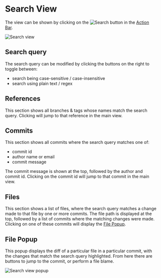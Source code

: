 # Search View
The view can be shown by clicking on the ![Search](/assets/docs/search-button.png) button in the [Action Bar](/docs/user_interface#2._Action_Bar).

<img src="/assets/docs/ui-search.png" class="fit-image" alt="Search view">

## Search query
The search query can be modified by clicking the buttons on the right to toggle between:
* search being case-sensitive / case-insensitive
* search using plain text / regex

## References
This section shows all branches & tags whose names match the search query. Clicking will jump to that reference in the main view.

## Commits
This section shows all commits where the search query matches one of:
* commit id
* author name or email
* commit message

The commit message is shown at the top, followed by the author and commit id. Clicking on the commit id will jump to that commit in the main view.

## Files
This section shows a list of files, where the search query matches a change made to that file by one or more commits.
The file path is displayed at the top, followed by a list of commits where the matching changes were made. Clicking on one of these commits will display the [File Popup](/docs/user_interface-search_view#File_Popup).

## File Popup
This popup displays the diff of a particular file in a particular commit, with the changes that match the search query highlighted. From here there are buttons to jump to the commit, or perform a file blame.

<img src="/assets/docs/ui-search-popup.png" class="fit-image" alt="Search view popup">
